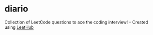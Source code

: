 # diario
Collection of LeetCode questions to ace the coding interview! - Created using [LeetHub](https://github.com/QasimWani/LeetHub)

